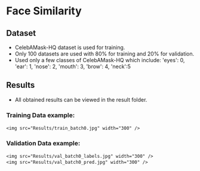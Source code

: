 ﻿# Face Similarity

## Dataset

- CelebAMask-HQ dataset is used for training.
- Only 100 datasets are used with 80% for training and 20% for validation.
- Used only a few classes of CelebAMask-HQ which include:
  'eyes': 0,
  'ear': 1,
  'nose': 2,
  'mouth': 3,
  'brow': 4,
  'neck':5

## Results

- All obtained results can be viewed in the result folder.

### Training Data example:

    <img src="Results/train_batch0.jpg" width="300" />

### Validation Data example:

    <img src="Results/val_batch0_labels.jpg" width="300" />
    <img src="Results/val_batch0_pred.jpg" width="300" />
